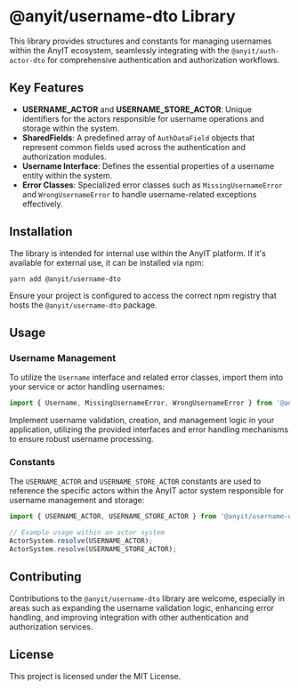 # @anyit/username-dto Library

This library provides structures and constants for managing usernames within the AnyIT ecosystem, seamlessly 
integrating with the `@anyit/auth-actor-dto` for comprehensive authentication and authorization workflows.

## Key Features

- **USERNAME_ACTOR** and **USERNAME_STORE_ACTOR**: Unique identifiers for the actors responsible for username operations and storage within the system.
- **SharedFields**: A predefined array of `AuthDataField` objects that represent common fields used across the authentication and authorization modules.
- **Username Interface**: Defines the essential properties of a username entity within the system.
- **Error Classes**: Specialized error classes such as `MissingUsernameError` and `WrongUsernameError` to handle username-related exceptions effectively.

## Installation

The library is intended for internal use within the AnyIT platform. If it's available for external use, it can be installed via npm:

```shell
yarn add @anyit/username-dto
```

Ensure your project is configured to access the correct npm registry that hosts the `@anyit/username-dto` package.

## Usage

### Username Management

To utilize the `Username` interface and related error classes, import them into your service or actor handling usernames:

```typescript
import { Username, MissingUsernameError, WrongUsernameError } from '@anyit/username-dto';
```

Implement username validation, creation, and management logic in your application, utilizing the provided interfaces 
and error handling mechanisms to ensure robust username processing.

### Constants

The `USERNAME_ACTOR` and `USERNAME_STORE_ACTOR` constants are used to reference the specific actors within the AnyIT 
actor system responsible for username management and storage:

```typescript
import { USERNAME_ACTOR, USERNAME_STORE_ACTOR } from '@anyit/username-dto';

// Example usage within an actor system
ActorSystem.resolve(USERNAME_ACTOR);
ActorSystem.resolve(USERNAME_STORE_ACTOR);
```

## Contributing

Contributions to the `@anyit/username-dto` library are welcome, especially in areas such as expanding the username 
validation logic, enhancing error handling, and improving integration with other authentication and authorization services.

## License

This project is licensed under the MIT License.
